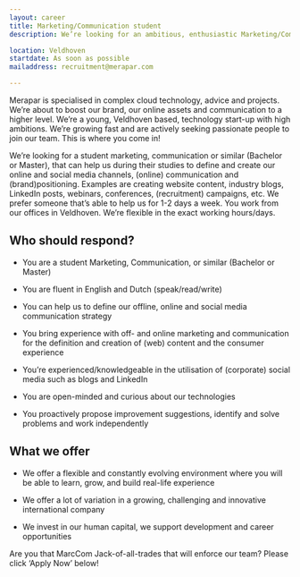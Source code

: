 ```yaml
---
layout: career
title: Marketing/Communication student
description: We’re looking for an ambitious, enthusiastic Marketing/Communication student that will help us to promote our Merapar brand and company to a wide(r) audience!

location: Veldhoven
startdate: As soon as possible
mailaddress: recruitment@merapar.com

---
```


Merapar is specialised in complex cloud technology, advice and projects. We’re about to boost our brand, our online assets and communication to a higher level. We’re a young, Veldhoven based, technology start-up with high ambitions. We’re growing fast and are actively seeking passionate people to join our team. This is where you come in! 

We’re looking for a student marketing, communication or similar (Bachelor or Master), that can help us during their studies to define and create our online and social media channels, (online) communication and (brand)positioning. Examples are creating website content, industry blogs, LinkedIn posts, webinars, conferences, (recruitment) campaigns, etc. We prefer someone that’s able to help us for 1-2 days a week. You work from our offices in Veldhoven. We’re flexible in the exact working hours/days.

## Who should respond?
- You are a student Marketing, Communication, or similar (Bachelor or Master)

- You are fluent in English and Dutch (speak/read/write)

- You can help us to define our offline, online and social media communication strategy

- You bring experience with off- and online marketing and communication for the definition and creation of (web) content and the consumer experience

- You’re experienced/knowledgeable in the utilisation of (corporate) social media such as blogs and LinkedIn

- You are open-minded and curious about our technologies

- You proactively propose improvement suggestions, identify and solve problems and work independently

## What we offer
- We offer a flexible and constantly evolving environment where you will be able to learn, grow, and build real-life experience

- We offer a lot of variation in a growing, challenging and innovative international company

- We invest in our human capital, we support development and career opportunities

Are you that MarcCom Jack-of-all-trades that will enforce our team? Please click ‘Apply Now’ below!